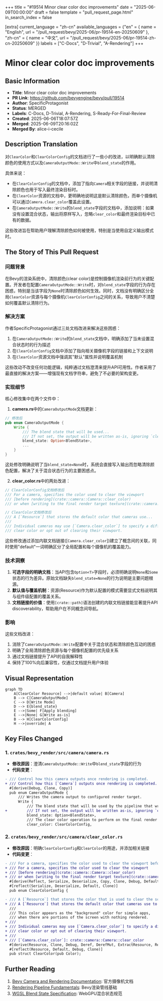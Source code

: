 +++
title = "#19514 Minor clear color doc improvements"
date = "2025-06-09T00:00:00"
draft = false
template = "pull_request_page.html"
in_search_index = false

[extra]
current_language = "zh-cn"
available_languages = {"en" = { name = "English", url = "/pull_request/bevy/2025-06/pr-19514-en-20250609" }, "zh-cn" = { name = "中文", url = "/pull_request/bevy/2025-06/pr-19514-zh-cn-20250609" }}
labels = ["C-Docs", "D-Trivial", "A-Rendering"]
+++

# Minor clear color doc improvements

## Basic Information
- **Title**: Minor clear color doc improvements
- **PR Link**: https://github.com/bevyengine/bevy/pull/19514
- **Author**: SpecificProtagonist
- **Status**: MERGED
- **Labels**: C-Docs, D-Trivial, A-Rendering, S-Ready-For-Final-Review
- **Created**: 2025-06-06T18:07:57Z
- **Merged**: 2025-06-09T20:16:02Z
- **Merged By**: alice-i-cecile

## Description Translation
对`ClearColor`和`ClearColorConfig`的文档进行了一些小的改进，以明确默认清除颜色的使用方式以及`CameraOutputMode::Write`中`blend_state`的作用。

具体来说：
- 在`ClearColorConfig`的文档中，添加了指向`Camera`相关字段的链接，并说明清除颜色也用于写入最终渲染目标时。
- 在`ClearColor`资源的文档中，更明确地说明这是默认清除颜色，而单个摄像机可以通过`Camera.clear_color`覆盖此设置。
- 在`CameraOutputMode::Write`的`blend_state`字段的文档中，添加说明：如果没有设置混合状态，输出将原样写入，忽略`clear_color`和最终渲染目标中已有的数据。

这些改进旨在帮助用户理解清除颜色如何被使用，特别是当使用自定义输出模式时。

## The Story of This Pull Request

### 问题背景
在Bevy的渲染系统中，清除颜色(clear color)是控制摄像机渲染前行为的关键配置。开发者在配置`CameraOutputMode::Write`时，对`blend_state`字段的行为存在困惑，特别是当该字段为`None`时清除颜色如何生效。同时，文档没有明确区分全局`ClearColor`资源与每个摄像机`ClearColorConfig`之间的关系，导致用户不清楚如何覆盖默认清除行为。

### 解决方案
作者SpecificProtagonist通过三处文档改进来解决这些困惑：
1. 在`CameraOutputMode::Write`的`blend_state`文档中，明确添加了当未设置混合状态时的行为描述
2. 在`ClearColorConfig`文档中添加了指向相关摄像机字段的链接和上下文说明
3. 在`ClearColor`资源文档中强调其"默认"属性并说明覆盖机制

这些改动不改变任何功能逻辑，纯粹通过文档澄清来提升API可用性。作者采用了最直接的解决方案——增强现有文档字符串，避免了不必要的架构变更。

### 实现细节
核心修改集中在两个文件中：

1. **camera.rs**中的`CameraOutputMode`文档更新：
```rust
// 修改后
pub enum CameraOutputMode {
    Write {
        /// The blend state that will be used...
        /// If not set, the output will be written as-is, ignoring `clear_color`...
        blend_state: Option<BlendState>,
        ...
    }
}
```
这处修改明确说明了当`blend_state=None`时，系统会直接写入输出而忽略清除颜色配置，解决了关于混合状态行为的主要困惑点。

2. **clear_color.rs**中的两处改进：
```rust
// ClearColorConfig文档修改后
/// For a camera, specifies the color used to clear the viewport
/// [before rendering](crate::camera::Camera::clear_color)
/// or when [writing to the final render target texture](crate::camera::Camera::output_mode).
```

```rust
// ClearColor文档修改后
/// A [`Resource`] that stores the default color that cameras use...
///
/// Individual cameras may use [`Camera.clear_color`] to specify a different
/// clear color or opt out of clearing their viewport.
```
这些修改通过添加内联文档链接([`Camera.clear_color`])建立了概念间的关联，同时使用"default"一词明确区分了全局配置和每个摄像机的覆盖能力。

### 技术洞察
1. **可选字段的明确文档**：当API包含`Option<T>`字段时，必须明确说明`None`和`Some`状态的行为差异。原始文档缺失`blend_state=None`的行为说明是主要问题根源。
2. **默认值与覆盖机制**：资源(Resource)作为默认配置的模式需要显式文档说明其与组件级配置的覆盖关系。
3. **文档链接的价值**：使用`[crate::path]`语法创建的内联文档链接能显著提升API discoverability，帮助用户在不同概念间导航。

### 影响
这些文档改进：
1. 消除了`CameraOutputMode::Write`配置中关于混合状态和清除颜色互动的困惑
2. 明确了全局清除颜色资源与每个摄像机配置的优先级关系
3. 通过文档链接提升了API的自我解释性
4. 保持了100%向后兼容性，仅通过文档提升用户体验

## Visual Representation

```mermaid
graph TD
    A[ClearColor Resource] -->|default value| B[Camera]
    B --> C[CameraOutputMode]
    C --> D[Write Mode]
    D --> E{blend_state}
    E -->|Some| F[Apply blending]
    E -->|None| G[Write as-is]
    B --> H[ClearColorConfig]
    H -->|override| A
```

## Key Files Changed

### 1. `crates/bevy_render/src/camera/camera.rs`
- **修改原因**：澄清`CameraOutputMode::Write`中`blend_state`字段的行为
- **代码变更**：
```diff
- /// Control how this camera outputs once rendering is completed.
+ /// Control how this [`Camera`] outputs once rendering is completed.
  #[derive(Debug, Clone, Copy)]
  pub enum CameraOutputMode {
      /// Writes the camera output to configured render target.
      Write {
          /// The blend state that will be used by the pipeline that writes the intermediate render textures to the final render target texture.
+         /// If not set, the output will be written as-is, ignoring `clear_color` and the existing data in the final render target texture.
          blend_state: Option<BlendState>,
          /// The clear color operation to perform on the final render target texture.
          clear_color: ClearColorConfig,
```

### 2. `crates/bevy_render/src/camera/clear_color.rs`
- **修改原因**：明确`ClearColorConfig`和`ClearColor`的用途，并添加相关链接
- **代码变更**：
```diff
- /// For a camera, specifies the color used to clear the viewport before rendering.
+ /// For a camera, specifies the color used to clear the viewport
+ /// [before rendering](crate::camera::Camera::clear_color)
+ /// or when [writing to the final render target texture](crate::camera::Camera::output_mode).
  #[derive(Reflect, Serialize, Deserialize, Copy, Clone, Debug, Default, From)]
  #[reflect(Serialize, Deserialize, Default, Clone)]
  pub enum ClearColorConfig {
```

```diff
- /// A [`Resource`] that stores the color that is used to clear the screen between frames.
+ /// A [`Resource`] that stores the default color that cameras use to clear the screen between frames.
  ///
  /// This color appears as the "background" color for simple apps,
  /// when there are portions of the screen with nothing rendered.
+ ///
+ /// Individual cameras may use [`Camera.clear_color`] to specify a different
+ /// clear color or opt out of clearing their viewport.
+ ///
+ /// [`Camera.clear_color`]: crate::camera::Camera::clear_color
  #[derive(Resource, Clone, Debug, Deref, DerefMut, ExtractResource, Reflect)]
  #[reflect(Resource, Default, Debug, Clone)]
  pub struct ClearColor(pub Color);
```

## Further Reading
1. [Bevy Camera and Rendering Documentation](https://docs.rs/bevy_render/latest/bevy_render/camera/index.html): 官方摄像机文档
2. [Rendering Pipeline Fundamentals](https://bevy-cheatbook.github.io/pipeline.html): Bevy渲染管线基础
3. [WGSL Blend State Specification](https://gpuweb.github.io/gpuweb/#blend-state): WebGPU混合状态规范
